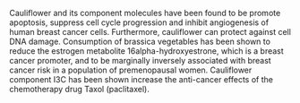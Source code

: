 

Cauliflower and its component molecules have been found to be promote apoptosis, suppress cell cycle progression and inhibit angiogenesis of human breast cancer cells. Furthermore, cauliflower can protect against cell DNA damage. Consumption of brassica vegetables has been shown to reduce the estrogen metabolite 16alpha-hydroxyestrone, which is a breast cancer promoter, and to be marginally inversely associated with breast cancer risk in a population of premenopausal women. Cauliflower component I3C has been shown increase the anti-cancer effects of the chemotherapy drug Taxol (paclitaxel).

